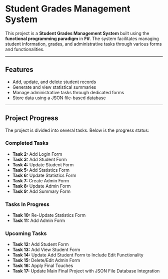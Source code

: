 # Student Grades Management System

This project is a **Student Grades Management System** built using the **functional programming paradigm** in **F#**. The system facilitates managing student information, grades, and administrative tasks through various forms and functionalities.

---

## Features
- Add, update, and delete student records
- Generate and view statistical summaries
- Manage administrative tasks through dedicated forms
- Store data using a JSON file-based database

---

## Project Progress
The project is divided into several tasks. Below is the progress status:

### Completed Tasks
- **Task 2:** Add Login Form
- **Task 3:** Add Student Form
- **Task 4:** Update Student Form
- **Task 5:** Add Statistics Form
- **Task 6:** Update Statistics Form
- **Task 7:** Create Admin Form
- **Task 8:** Update Admin Form
- **Task 9:** Add Summary Form

### Tasks In Progress
- **Task 10:** Re-Update Statistics Form
- **Task 11:** Add Admin Form

### Upcoming Tasks
- **Task 12:** Add Student Form
- **Task 13:** Add View Student Form
- **Task 14:** Update Add Student Form to Include Edit Functionality
- **Task 15:** Delete/Edit Admin Form
- **Task 16:** Apply Final Touches
- **Task 17:** Update Main Final Project with JSON File Database Integration
